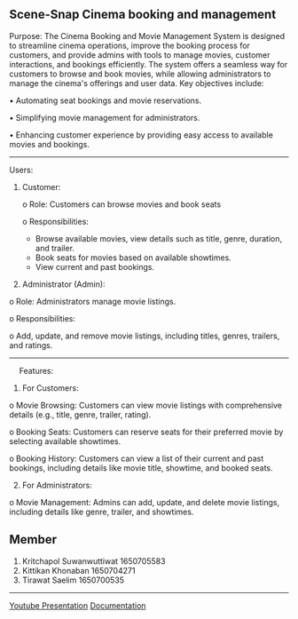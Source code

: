 ## Scene-Snap Cinema booking and management

Purpose:
The Cinema Booking and Movie Management System is designed to streamline cinema operations, improve the booking process for customers, and provide admins with tools to manage movies, customer interactions, and bookings efficiently. The system offers a seamless way for customers to browse and book movies, while allowing administrators to manage the cinema's offerings and user data.
Key objectives include:

•	Automating seat bookings and movie reservations.

•	Simplifying movie management for administrators.

•	Enhancing customer experience by providing easy access to available movies and bookings.
________________________________________
Users:

1.	Customer:

    o	Role: Customers can browse movies and book seats

    o	Responsibilities:

      -	Browse available movies, view details such as title, genre, duration, and trailer.
      -	Book seats for movies based on available showtimes.
      -	View current and past bookings.
2.	Administrator (Admin):

o	Role: Administrators manage movie listings.

o	Responsibilities:

o	Add, update, and remove movie listings, including titles, genres, trailers, and ratings.
________________________________________
 
Features:

1.	For Customers:

o	Movie Browsing: Customers can view movie listings with comprehensive details (e.g., title, genre, trailer, rating).

o	Booking Seats: Customers can reserve seats for their preferred movie by selecting available showtimes.

o	Booking History: Customers can view a list of their current and past bookings, including details like movie title, showtime, and booked seats.

2.	For Administrators:

o	Movie Management: Admins can add, update, and delete movie listings, including details like genre, trailer, and showtimes.

## Member
 1. Kritchapol Suwanwuttiwat 1650705583
 2. Kittikan Khonaban 1650704271
 3. Tirawat Saelim 1650700535
-----------------------------------------------------------------------------------------
[Youtube Presentation](https://youtu.be/LHBpvh_nqkg)
[Documentation](Documentation.pdf)
